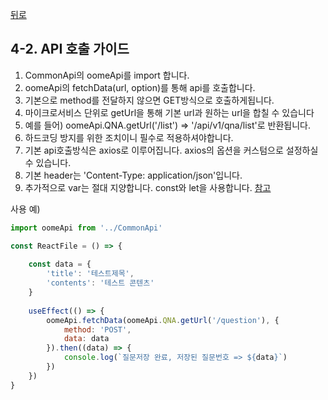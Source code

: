 [뒤로](4-React개발가이드.md)
## 4-2. API 호출 가이드

1. CommonApi의 oomeApi를 import 합니다.
2. oomeApi의 fetchData(url, option)를 통해 api를 호출합니다.
3. 기본으로 method를 전달하지 않으면 GET방식으로 호출하게됩니다.
4. 마이크로서비스 단위로 getUrl을 통해 기본 url과 원하는 url을 합칠 수 있습니다
5. 예를 들어) oomeApi.QNA.getUrl('/list') => '/api/v1/qna/list'로 반환됩니다.
6. 하드코딩 방지를 위한 조치이니 필수로 적용하셔야합니다.
7. 기본 api호출방식은 axios로 이루어집니다. axios의 옵션을 커스텀으로 설정하실 수 있습니다.
8. 기본 header는 'Content-Type: application/json'입니다.
9. 추가적으로 var는 절대 지양합니다. const와 let을 사용합니다. [참고](https://gist.github.com/LeoHeo/7c2a2a6dbcf80becaaa1e61e90091e5d)

사용 예)
```javascript
import oomeApi from '../CommonApi'

const ReactFile = () => {
    
    const data = {
        'title': '테스트제목',
        'contents': '테스트 콘텐츠'
    }
    
    useEffect(() => {
        oomeApi.fetchData(oomeApi.QNA.getUrl('/question'), {
            method: 'POST',
            data: data
        }).then((data) => {
            console.log(`질문저장 완료, 저장된 질문번호 => ${data}`)
        })
    })
}
```